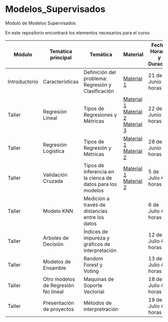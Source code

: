 # Modelos_Supervisados
Módulo de Modelos Supervisados


En este repositorio encontrará los elementos necesarios para el curso




| Módulo       | Temática principal                               | Temática                                                                                                    | Material                                                                                    | Fecha, Horario y Duración | Talleres |
|--------------|--------------------------------------------------|-------------------------------------------------------------------------------------------------------------|---------------------------------------------------------------------------------------------|---------------------------|----------|
| Introductorio | Características | Definición del problema: Regresión y Clasificación| [Material 1 ](https://services.hbsp.harvard.edu/api/courses/1172034/items/BEP646-PDF-ENG/sclinks/35bbac70c7689bdf3eb71eb6b11c25eb)      | 21 de Junio 4 horas       |       [Ejercicio 1](https://github.com/Andres1984/Modelos_Supervisados/blob/main/Codigos/Preprocesamiento.ipynb)  [Capstone](https://github.com/Andres1984/Modelos_Supervisados/blob/main/Documentos/Capstone_MS.pdf) |
| Taller  | Regresión Lineal            | Tipos de Regresiones y Métricas| [Material 1](https://hbsp.harvard.edu/tu/3b116c3c) [Material 2](https://hbsp.harvard.edu/tu/d714b1e1) [Material 3](https://hbsp.harvard.edu/tu/a1c2836a)                                                                                             | 22 de Junio 4 horas       |   [Ejercicio 2](https://github.com/Andres1984/Modelos_Supervisados/blob/main/Codigos/RegresionLineal.ipynb)      |
| Taller       | Regresión Logística   | Tipos de Regresión y Métricas | [Material 1 ](https://hbsp.harvard.edu/tu/4562c027)  [Material 2](https://hbsp.harvard.edu/tu/60235d12)                                                                                                   | 28 de Junio 4 horas       |    [Ejercicio 3](https://github.com/Andres1984/IntroDataScience/blob/main/Codigos/Sesión%203.ipynb)      |
| Taller       | Validación Cruzada | Tipos de inferencia en la cienca de datos para los modelos |    [Material 1](https://hbsp.harvard.edu/tu/59038302) [Material 2](https://hbsp.harvard.edu/tu/0029ece6)         | 5 de Julio 4 horas       |   [Ejercicio 4](https://github.com/Andres1984/IntroDataScience/blob/main/Codigos/Sesión%204.ipynb)       |
| Taller |     Modelo KNN          | Medición a través de distancias entre los datos                                                                                             |                                                                                             | 6 de Julio 4 horas       |      [Taller Aplicado](https://github.com/Andres1984/IntroDataScience/blob/main/Documentos/TallerPython-3.pdf)    |
| Taller       | Árboles de Decisión | Índices de impureza y gráficos de interpretación|                                                                                             | 12 de Julio 4 horas        |          |
| Taller       | Modelos de Ensamble | Random Forest y Voting                                                           |                                                                                             | 13 de Julio 4 horas        |          |
| Taller       | Otro modelos de Regresión No lineal| Maquinas de Soporte Vectorial                    |                                                                                             | 18 de Julio 4 horas        |          |
| Taller       | Presentación de proyectos | Métodos de interpretración                                    |                                                                                             | 19 de Julio 4 horas        |          |
